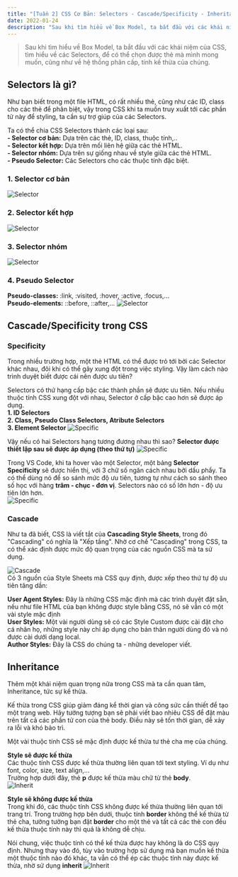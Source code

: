 ```yaml
---
title: "[Tuần 2] CSS Cơ Bản: Selectors - Cascade/Specificity - Inheritance"
date: 2022-01-24
description: "Sau khi tìm hiểu về Box Model, ta bắt đầu với các khái niệm của CSS, tìm hiểu về các Selectors, để có thể chọn được thẻ mà mình mong muốn, cũng như về hệ thống phân cấp, tính kế thừa của chúng."
---
```


> Sau khi tìm hiểu về Box Model, ta bắt đầu với các khái niệm của CSS, tìm hiểu về các Selectors, để có thể chọn được thẻ mà mình mong muốn, cũng như về hệ thống phân cấp, tính kế thừa của chúng.

## Selectors là gì?

Như bạn biết trong một file HTML, có rất nhiều thẻ, cũng như các ID, class cho các thẻ để phân biệt, vậy trong CSS khi ta muốn truy xuất tới các phần tử này để styling, ta cần sự trợ giúp của các Selectors.

Ta có thể chia CSS Selectors thành các loại sau:\
**- Selector cơ bản:** Dựa trên các thẻ, ID, class, thuộc tính,..\
**- Selector kết hợp:** Dựa trên mối liên hệ giữa các thẻ HTML.\
**- Selector nhóm:** Dựa trên sự giống nhau về style giữa các thẻ HTML.\
**- Pseudo Selector:** Các Selectors cho các thuộc tính đặc biệt.

### 1. Selector cơ bản

![Selector](/images/selector1.png)

### 2. Selector kết hợp

![Selector](/images/selector2.png)

### 3. Selector nhóm

![Selector](/images/selector3.png)

### 4. Pseudo Selector

**Pseudo-classes:** :link, :visited, :hover, :active, :focus,...\
**Pseudo-elements:** ::before, ::after,...
![Selector](/images/selector4.png)

## Cascade/Specificity trong CSS

### Specificity

Trong nhiều trường hợp, một thẻ HTML có thể được trỏ tới bởi các Selector khác nhau, đôi khi có thể gây xung đột trong việc styling. Vậy làm cách nào trình duyệt biết được cái nên được ưu tiên?

Selectors có thứ hạng cấp bậc các thành phần sẽ được ưu tiên. Nếu nhiều thuộc tính CSS xung đột với nhau, Selector ở cấp bậc cao hơn sẽ được áp dụng.\
**1. ID Selectors**\
**2. Class, Pseudo Class Selectors, Atribute Selectors**\
**3. Element Selector**
![Specific](/images/specific.png)

Vậy nếu có hai Selectors hạng tương đương nhau thì sao? **Selector được thiết lập sau sẽ được áp dụng (theo thứ tự)**
![Specific](/images/next.png)

Trong VS Code, khi ta hover vào một Selector, một bảng **Selector Specificity** sẽ được hiển thị, với 3 chữ số ngăn cách nhau bởi dấu phẩy. Ta có thể dùng nó để so sánh mức độ ưu tiên, tương tự như cách so sánh theo số học với hàng **trăm - chục - đơn vị**. Selectors nào có số lớn hơn - độ ưu tiên lớn hơn.\
![Specific](/images/info.png)

### Cascade

Như ta đã biết, CSS là viết tắt của **Cascading Style Sheets**, trong đó "Cascading" có nghĩa là "Xếp tầng". Nhờ cơ chế "Cascading" trong CSS, ta có thể xác định được mức độ quan trọng của các nguồn CSS mà ta sử dụng.

![Cascade](/images/cascade.webp)\
Có 3 nguồn của Style Sheets mà CSS quy định, được xếp theo thứ tự độ ưu tiên tăng dần:

**User Agent Styles:** Đây là những CSS mặc định mà các trình duyệt đặt sẵn, nếu như file HTML của bạn không được style bằng CSS, nó sẽ vẫn có một vài style mặc định\
**User Styles:** Một vài người dùng sẽ có các Style Custom được cài đặt cho cá nhân họ, những style này chỉ áp dụng cho bản thân người dùng đó và nó được cài dưới dạng local.\
**Author Styles:** Đây là CSS do chúng ta - những developer viết.

## Inheritance

Thêm một khái niệm quan trọng nữa trong CSS mà ta cần quan tâm, Inheritance, tức sự kế thừa.

Kế thừa trong CSS giúp giảm đáng kể thời gian và công sức cần thiết để tạo một trang web. Hãy tưởng tượng bạn sẽ phải viết bao nhiêu CSS để đặt màu trên tất cả các phần tử con của thẻ body. Điều này sẽ tốn thời gian, dễ xảy ra lỗi và khó bảo trì.

Một vài thuộc tính CSS sẽ mặc định được kế thừa tư thẻ cha mẹ của chúng.

**Style sẽ được kế thừa**\
Các thuộc tính CSS được kế thừa thường liên quan tới text styling. Ví dụ như font, color, size, text align,...\
Trường hợp dưới đây, thẻ **p** được kế thừa màu chữ từ thẻ **body**.\
![Inherit](/images/inherit1.png)

**Style sẽ không được kế thừa**\
Trong khi đó, các thuộc tính CSS không được kế thừa thường liên quan tới trang trí. Trong trường hợp bên dưới, thuộc tính **border** không thể kế thừa từ thẻ cha, tưởng tưởng bạn đặt **border** cho một thẻ và tất cả các thẻ con đều kế thừa thuộc tính này thì quả là không dễ chịu.

Nói chung, việc thuộc tính có thể kế thừa được hay không là do CSS quy định. Nhưng thay vào đó, tùy vào trường hợp sử dụng mà bạn muốn kế thừa một thuộc tính nào đó khác, ta vẫn có thể ép các thuộc tính này được kế thừa, nhờ sử dụng **inherit**
![Inherit](/images/inherit2.png)
